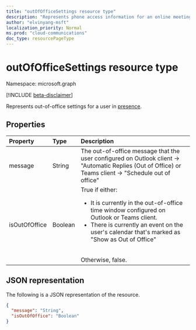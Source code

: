 ```yaml
---
title: "outOfOfficeSettings resource type"
description: "Represents phone access information for an online meeting."
author: "elvinyang-msft"
localization_priority: Normal
ms.prod: "cloud-communications"
doc_type: resourcePageType
---
```


# outOfOfficeSettings resource type

Namespace: microsoft.graph

[!INCLUDE [beta-disclaimer](../../includes/beta-disclaimer.md)]

Represents out-of-office settings for a user in [presence](presence.md).

## Properties

| Property            | Type    | Description                                                                    |
|:--------------------|:--------|:-------------------------------------------------------------------------------|
| message           | String  | The out-of-office message that the user configured on Outlook client -> "Automatic Replies (Out of Office) or Teams client -> "Schedule out of office" |
| isOutOfOffice      | Boolean  | True if either:</br><ul><li>It is currently in the out-of-office time window configured on Outlook or Teams client.</li><li>There is currently an event on the user's calendar that's marked as "Show as Out of Office" </li></ul></br>Otherwise, false. |

## JSON representation

The following is a JSON representation of the resource.

<!-- {
  "blockType": "resource",
  "optionalProperties": [

  ],
  "@odata.type": "microsoft.graph.outOfOfficeSettings"
}-->
```json
{
  "message": "String",
  "isOutOfOffice": "Boolean"
}
```